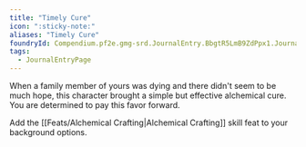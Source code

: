```yaml
---
title: "Timely Cure"
icon: ":sticky-note:"
aliases: "Timely Cure"
foundryId: Compendium.pf2e.gmg-srd.JournalEntry.BbgtR5LmB9ZdPpx1.JournalEntryPage.5M0OU7CEybwlpqoC
tags:
  - JournalEntryPage
---
```

When a family member of yours was dying and there didn't seem to be much hope, this character brought a simple but effective alchemical cure. You are determined to pay this favor forward.

Add the [[Feats/Alchemical Crafting|Alchemical Crafting]] skill feat to your background options.